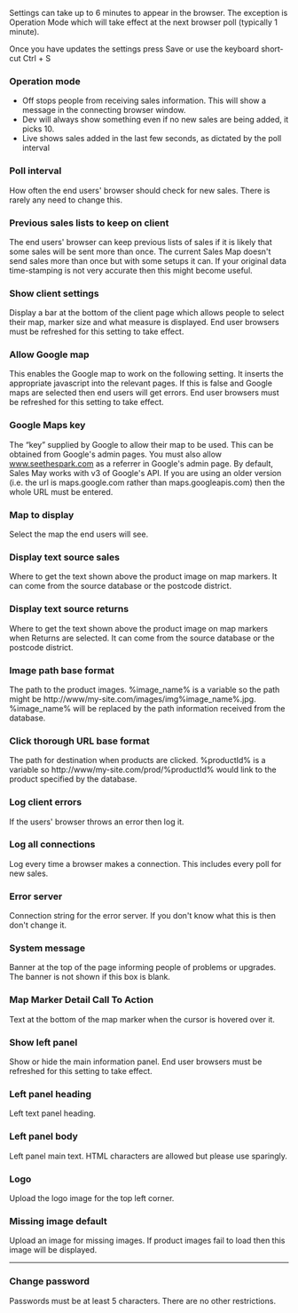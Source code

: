 Settings can take up to 6 minutes to appear in the browser. The exception is Operation Mode which will take effect at the next browser poll (typically 1 minute).

Once you have updates the settings press Save or use the keyboard short-cut Ctrl + S

### Operation mode

-   Off stops people from receiving sales information. This will show a message in the connecting browser window.
-   Dev will always show something even if no new sales are being added, it picks 10.
-   Live shows sales added in the last few seconds, as dictated by the poll interval

### Poll interval

How often the end users' browser should check for new sales. There is rarely any need to change this.

### Previous sales lists to keep on client

The end users' browser can keep previous lists of sales if it is likely that some sales will be sent more than once. The current Sales Map doesn't send sales more than once but with some setups it can. If your original data time-stamping is not very accurate then this might become useful.

### Show client settings

Display a bar at the bottom of the client page which allows people to select their map, marker size and what measure is displayed. End user browsers must be refreshed for this setting to take effect.

### Allow Google map

This enables the Google map to work on the following setting. It inserts the appropriate javascript into the relevant pages. If this is false and Google maps are selected then end users will get errors. End user browsers must be refreshed for this setting to take effect.

### Google Maps key

The “key” supplied by Google to allow their map to be used. This can be obtained from Google's admin pages. You must also allow www.seethespark.com as a referrer in Google's admin page. By default, Sales May works with v3 of Google's API. If you are using an older version (i.e. the url is maps.google.com rather than maps.googleapis.com) then the whole URL must be entered.

### Map to display

Select the map the end users will see.

### Display text source sales

Where to get the text shown above the product image on map markers. It can come from the source database or the postcode district.

### Display text source returns

Where to get the text shown above the product image on map markers when Returns are selected. It can come from the source database or the postcode district.

### Image path base format

The path to the product images. %image\_name% is a variable so the path might be http://www/my-site.com/images/img%image\_name%.jpg. %image\_name% will be replaced by the path information received from the database.

### Click thorough URL base format

The path for destination when products are clicked. %productId% is a variable so http://www/my-site.com/prod/%productId% would link to the product specified by the database.

### Log client errors

If the users' browser throws an error then log it.
### Log all connections

Log every time a browser makes a connection. This includes every poll for new sales.

### Error server

Connection string for the error server. If you don't know what this is then don't change it.

### System message

Banner at the top of the page informing people of problems or upgrades. The banner is not shown if this box is blank.

### Map Marker Detail Call To Action

Text at the bottom of the map marker when the cursor is hovered over it.

### Show left panel

Show or hide the main information panel. End user browsers must be refreshed for this setting to take effect.

### Left panel heading

Left text panel heading.

### Left panel body

Left panel main text. HTML characters are allowed but please use sparingly.

### Logo

Upload the logo image for the top left corner.

### Missing image default

Upload an image for missing images. If product images fail to load then this image will be displayed.

------------------------------------------------------------------------

### Change password

Passwords must be at least 5 characters. There are no other restrictions.